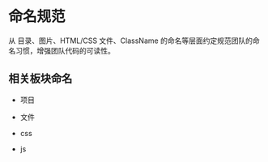 # 命名规范

从 目录、图片、HTML/CSS 文件、ClassName 的命名等层面约定规范团队的命名习惯，增强团队代码的可读性。

## 相关板块命名

-   项目

-   文件

-   css

-   js
